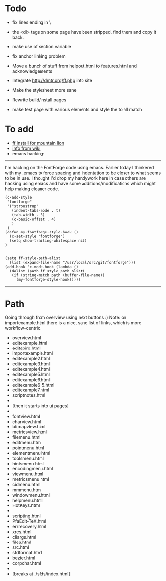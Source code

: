 
Todo
====


- fix lines ending in \
- the \<dl\> tags on some page have been stripped. find them and copy it back.

- make use of section variable
- fix anchor linking problem
- Move a bunch of stuff from helpout.html to features.html and acknowledgements
- Integrate http://dmtr.org/ff.php into site
- Make the stylesheet more sane
- Rewrite build/install pages
- make test page with various elements and style the to all match


To add
======

- [ff install for mountain lion](http://www.pixilate.com/about/installing-fontforge-in-mountain-lion)
- [info from wiki](http://sourceforge.net/apps/trac/fontforge/wiki)
- emacs hacking:

---

  I'm hacking on the FontForge code using emacs. Earlier today I
thinkered with my .emacs to force spacing and indentation to be closer
to what seems to be in use. I thought I'd drop my handywork here in case
others are hacking using emacs and have some additions/modifications
which might help making cleaner code.

	(c-add-style
	 "fontforge"
	 '("stroustrup"
	   (indent-tabs-mode . t)
	   (tab-width . 8)
	   (c-basic-offset . 4)
	   )
	 )
	(defun my-fontforge-style-hook ()
	  (c-set-style "fontforge")
	  (setq show-trailing-whitespace nil)
	)


	(setq ff-style-path-alist
	  (list (expand-file-name "/usr/local/src/git/fontforge")))
	(add-hook 'c-mode-hook (lambda ()
	  (dolist (path ff-style-path-alist)
	   (if (string-match path (buffer-file-name))
	     (my-fontforge-style-hook)))))

---


Path
====

Going through from overview using next buttons :)
Note: on importexample.html there is a nice, sane list of links, which is more workflow-centric.

- overview.html
- editexample.html
- editspiro.html
- importexample.html
- editexample2.html
- editexample3.html
- editexample4.html
- editexample5.html
- editexample6.html
- editexample6-5.html
- editexample7.html
- scriptnotes.html
- 
- [then it starts into ui pages]
- 
- fontview.html
- charview.html
- bitmapview.html
- metricsview.html
- filemenu.html
- editmenu.html
- pointmenu.html
- elementmenu.html
- toolsmenu.html
- hintsmenu.html
- encodingmenu.html
- viewmenu.html
- metricsmenu.html
- cidmenu.html
- mmmenu.html
- windowmenu.html
- helpmenu.html
- HotKeys.html
- 
- scripting.html
- PfaEdit-TeX.html
- errrecovery.html
- xres.html
- cliargs.html
- files.html
- src.html
- sfdformat.html
- bezier.html
- corpchar.html
- 
- [breaks at ./sfds/index.html]
